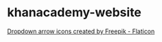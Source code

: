# khanacademy-website

<a href="https://www.flaticon.com/free-icons/dropdown-arrow" title="dropdown arrow icons">Dropdown arrow icons created by Freepik - Flaticon</a>